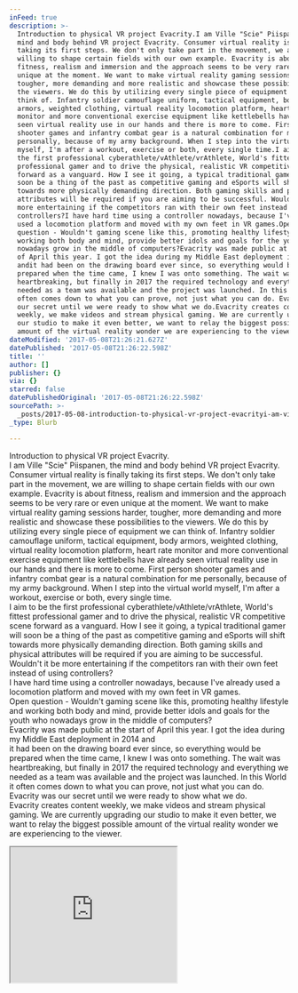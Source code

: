 ```yaml
---
inFeed: true
description: >-
  Introduction to physical VR project Evacrity.I am Ville "Scie" Piispanen, the
  mind and body behind VR project Evacrity. Consumer virtual reality is finally
  taking its first steps. We don't only take part in the movement, we are
  willing to shape certain fields with our own example. Evacrity is about
  fitness, realism and immersion and the approach seems to be very rare or even
  unique at the moment. We want to make virtual reality gaming sessions harder,
  tougher, more demanding and more realistic and showcase these possibilities to
  the viewers. We do this by utilizing every single piece of equipment we can
  think of. Infantry soldier camouflage uniform, tactical equipment, body
  armors, weighted clothing, virtual reality locomotion platform, heart rate
  monitor and more conventional exercise equipment like kettlebells have already
  seen virtual reality use in our hands and there is more to come. First person
  shooter games and infantry combat gear is a natural combination for me
  personally, because of my army background. When I step into the virtual world
  myself, I'm after a workout, exercise or both, every single time.I aim to be
  the first professional cyberathlete/vAthlete/vrAthlete, World's fittest
  professional gamer and to drive the physical, realistic VR competitive scene
  forward as a vanguard. How I see it going, a typical traditional gamer will
  soon be a thing of the past as competitive gaming and eSports will shift
  towards more physically demanding direction. Both gaming skills and physical
  attributes will be required if you are aiming to be successful. Wouldn't it be
  more entertaining if the competitors ran with their own feet instead of using
  controllers?I have hard time using a controller nowadays, because I've already
  used a locomotion platform and moved with my own feet in VR games.Open
  question - Wouldn't gaming scene like this, promoting healthy lifestyle and
  working both body and mind, provide better idols and goals for the youth who
  nowadays grow in the middle of computers?Evacrity was made public at the start
  of April this year. I got the idea during my Middle East deployment in 2014
  andit had been on the drawing board ever since, so everything would be
  prepared when the time came, I knew I was onto something. The wait was
  heartbreaking, but finally in 2017 the required technology and everything we
  needed as a team was available and the project was launched. In this World it
  often comes down to what you can prove, not just what you can do. Evacrity was
  our secret until we were ready to show what we do.Evacrity creates content
  weekly, we make videos and stream physical gaming. We are currently upgrading
  our studio to make it even better, we want to relay the biggest possible
  amount of the virtual reality wonder we are experiencing to the viewer.
dateModified: '2017-05-08T21:26:21.627Z'
datePublished: '2017-05-08T21:26:22.598Z'
title: ''
author: []
publisher: {}
via: {}
starred: false
datePublishedOriginal: '2017-05-08T21:26:22.598Z'
sourcePath: >-
  _posts/2017-05-08-introduction-to-physical-vr-project-evacrityi-am-ville-sci.md
_type: Blurb

---
```

Introduction to physical VR project Evacrity.  
I am Ville "Scie" Piispanen, the mind and body behind VR project Evacrity. Consumer virtual reality is finally taking its first steps. We don't only take part in the movement, we are willing to shape certain fields with our own example. Evacrity is about fitness, realism and immersion and the approach seems to be very rare or even unique at the moment. We want to make virtual reality gaming sessions harder, tougher, more demanding and more realistic and showcase these possibilities to the viewers. We do this by utilizing every single piece of equipment we can think of. Infantry soldier camouflage uniform, tactical equipment, body armors, weighted clothing, virtual reality locomotion platform, heart rate monitor and more conventional exercise equipment like kettlebells have already seen virtual reality use in our hands and there is more to come. First person shooter games and infantry combat gear is a natural combination for me personally, because of my army background. When I step into the virtual world myself, I'm after a workout, exercise or both, every single time.  
I aim to be the first professional cyberathlete/vAthlete/vrAthlete, World's fittest professional gamer and to drive the physical, realistic VR competitive scene forward as a vanguard. How I see it going, a typical traditional gamer will soon be a thing of the past as competitive gaming and eSports will shift towards more physically demanding direction. Both gaming skills and physical attributes will be required if you are aiming to be successful. Wouldn't it be more entertaining if the competitors ran with their own feet instead of using controllers?  
I have hard time using a controller nowadays, because I've already used a locomotion platform and moved with my own feet in VR games.  
Open question - Wouldn't gaming scene like this, promoting healthy lifestyle and working both body and mind, provide better idols and goals for the youth who nowadays grow in the middle of computers?  
Evacrity was made public at the start of April this year. I got the idea during my Middle East deployment in 2014 and  
it had been on the drawing board ever since, so everything would be prepared when the time came, I knew I was onto something. The wait was heartbreaking, but finally in 2017 the required technology and everything we needed as a team was available and the project was launched. In this World it often comes down to what you can prove, not just what you can do. Evacrity was our secret until we were ready to show what we do.  
Evacrity creates content weekly, we make videos and stream physical gaming. We are currently upgrading our studio to make it even better, we want to relay the biggest possible amount of the virtual reality wonder we are experiencing to the viewer.

<iframe src="https://the-grid.github.io/ed-userhtml/?g=eJwlzksOgzAMANGrWD4AIVD1J0zPQokhkVyCjAnq7Vu1y1k8abo06fBi2HQkjGbrdnduleHNWtmRbIyVFfcoKXCm4tub9yffNAg_9swaWAlrhEEkH9Muso3KvBCa7ozwrSySlplwyQiR0xyNsL1cEY4ULBKemxp76Nz_pP8AaWkwsw" height="244" style=""></iframe>